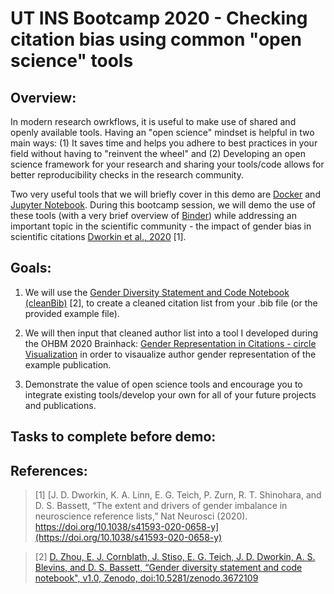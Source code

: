 
# UT INS Bootcamp 2020 - Checking citation bias using common "open science" tools

## Overview:
In modern research owrkflows, it is useful to make use of shared and openly available tools. Having an "open science" mindset is helpful in two main ways: (1) It saves time and helps you adhere to best practices in your field without having to "reinvent the wheel" and (2) Developing an open science framework for your research and sharing your tools/code allows for better reproducibility checks in the research community. 

Two very useful tools that we will briefly cover in this demo are [Docker](https://docs.docker.com/get-docker/) and [Jupyter Notebook](https://jupyter.org/). During this bootcamp session, we will demo the use of these tools (with a very brief overview of [Binder](https://mybinder.org/)) while addressing an important topic in the scientific community - the impact of gender bias in scientific citations [Dworkin et al., 2020](https://doi.org/10.1038/s41593-020-0658-y) [1]. 

## Goals: 
1. We will use the [Gender Diversity Statement and Code Notebook (cleanBib)](https://github.com/dalejn/cleanBib) [2], to create a cleaned citation list from your .bib file (or the provided example file). 

2. We will then input that cleaned author list into a tool I developed during the OHBM 2020 Brainhack: [Gender Representation in Citations - circle Visualization](https://github.com/iamdamion/grepCIRCLE) in order to visaualize author gender representation of the example publication. 

3. Demonstrate the value of open science tools and encourage you to integrate existing tools/develop your own for all of your future projects and publications. 



## Tasks to complete before demo:






















## References:
> [1] [J. D. Dworkin, K. A. Linn, E. G. Teich, P. Zurn, R. T. Shinohara, and D. S. Bassett, “The extent and drivers of gender imbalance in neuroscience reference lists,” Nat Neurosci (2020). https://doi.org/10.1038/s41593-020-0658-y](https://doi.org/10.1038/s41593-020-0658-y) 

> [2] [D. Zhou, E. J. Cornblath, J. Stiso, E. G. Teich, J. D. Dworkin, A. S. Blevins, and D. S. Bassett, “Gender diversity statement and code notebook", v1.0, Zenodo, doi:10.5281/zenodo.3672109](https://github.com/dalejn/cleanBib) 
